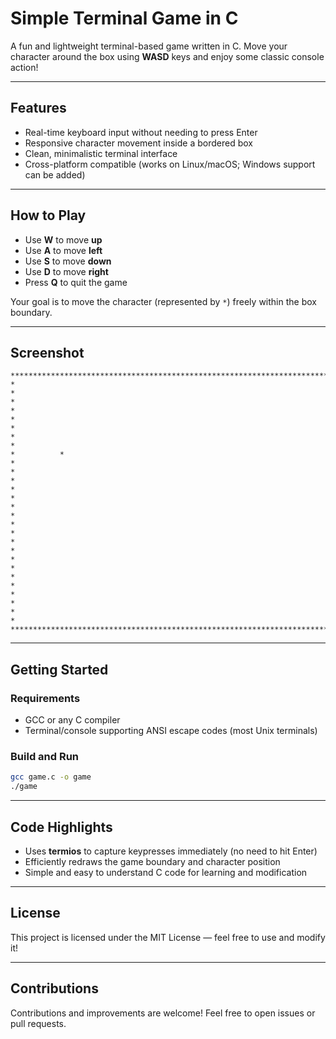 # Simple Terminal Game in C

A fun and lightweight terminal-based game written in C. Move your character around the box using **WASD** keys and enjoy some classic console action!

---

## Features

- Real-time keyboard input without needing to press Enter
- Responsive character movement inside a bordered box
- Clean, minimalistic terminal interface
- Cross-platform compatible (works on Linux/macOS; Windows support can be added)

---

## How to Play

- Use **W** to move **up**
- Use **A** to move **left**
- Use **S** to move **down**
- Use **D** to move **right**
- Press **Q** to quit the game

Your goal is to move the character (represented by `*`) freely within the box boundary.

---

## Screenshot

```
****************************************************************************************************
*                                                                                                  *
*                                                                                                  *
*                                                                                                  *
*                                                                                                  *
*          *                                                                                       *
*                                                                                                  *
*                                                                                                  *
*                                                                                                  *
*                                                                                                  *
*                                                                                                  *
*                                                                                                  *
*                                                                                                  *
*                                                                                                  *
*                                                                                                  *
****************************************************************************************************
```

---

## Getting Started

### Requirements

- GCC or any C compiler
- Terminal/console supporting ANSI escape codes (most Unix terminals)

### Build and Run

```bash
gcc game.c -o game
./game
```

---

## Code Highlights

- Uses **termios** to capture keypresses immediately (no need to hit Enter)
- Efficiently redraws the game boundary and character position
- Simple and easy to understand C code for learning and modification

---

## License

This project is licensed under the MIT License — feel free to use and modify it!

---

## Contributions

Contributions and improvements are welcome! Feel free to open issues or pull requests.
